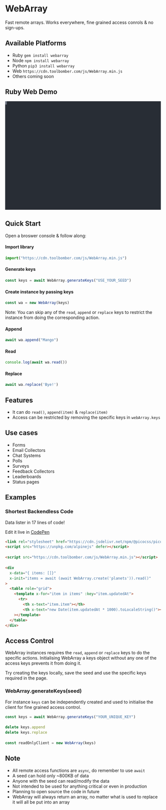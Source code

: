 # WebArray

Fast remote arrays. Works everywhere, fine grained access conrols & no sign-ups.

## Available Platforms

- Ruby `gem install webarray`
- Node `npm install webarray`
- Python `pip3 install webarray`
- Web `https://cdn.toolbomber.com/js/WebArray.min.js`
- Others coming soon

## Ruby Web Demo

![Ruby Demo](./ruby-demo.svg)

## Quick Start

Open a broswer console & follow along:

#### Import library

``` js
import("https://cdn.toolbomber.com/js/WebArray.min.js")
```

#### Generate keys

``` js
const keys = await WebArray.generateKeys("USE_YOUR_SEED")
```

#### Create instance by passing keys

``` js
const wa = new WebArray(keys)
```

Note: You can skip any of the `read`, `append` or `replace` keys to restrict
the instance from doing the corresponding action.

#### Append

``` js
await wa.append("Mango")
```

#### Read

``` js
console.log(await wa.read())
```

#### Replace

``` js
await wa.replace('Bye!')
```

## Features

- It can do `read()`, `append(item)` & `replace(item)`
- Access can be restricted by removing the specific keys in `webArray.keys`

## Use cases

- Forms
- Email Collectors
- Chat Systems
- Polls
- Surveys
- Feedback Collectors
- Leaderboards
- Status pages

## Examples

### Shortest Backendless Code

Data lister in 17 lines of code!

Edit it live in [CodePen](https://codepen.io/jikkuatwork/pen/dyQjNGw?editors=1000)

``` html
<link rel="stylesheet" href="https://cdn.jsdelivr.net/npm/@picocss/pico@1/css/pico.classless.min.css">
<script src="https://unpkg.com/alpinejs" defer></script>

<script src="https://cdn.toolbomber.com/js/WebArray.min.js"></script>

<div
  x-data="{ items: []}"
  x-init="items = await (await WebArray.create('planets')).read()"
>
  <table role="grid">
    <template x-for="item in items" :key="item.updatedAt">
      <tr>
        <th x-text="item.item"></th>
        <th x-text="new Date(item.updatedAt * 1000).toLocaleString()"></th></tr
    ></template>
  </table>
</div>
```

## Access Control

WebArray instances requires the `read`, `append` or `replace` keys to do the
specific actions. Initialising WebArray a keys object without any one of the
access keys prevents it from doing it.

Try creating the keys locally, save the seed and use the specific keys required
in the page.

### WebArray.generateKeys(seed)

For instance `keys` can be independently created and used to initialise the client for
fine grained access control.

``` js
const keys = await WebArray.generateKeys("YOUR_UNIQUE_KEY")

delete keys.append
delete keys.replace

const readOnlyClient = new WebArray(keys)
```

## Note

- All remote access functions are `async`, do remember to use `await`
- A seed can hold only ~800KB of data
- Anyone with the seed can read/modify the data
- Not intended to be used for anything critical or even in production
- Planning to open source the code in future
- WebArray will always return an array, no matter what is used to replace it
  will all be put into an array
